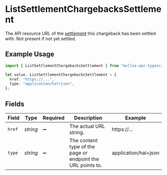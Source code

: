 # ListSettlementChargebacksSettlement

The API resource URL of the [settlement](get-settlement) this chargeback has been settled with. Not present if
not yet settled.

## Example Usage

```typescript
import { ListSettlementChargebacksSettlement } from "mollie-api-typescript/models/operations";

let value: ListSettlementChargebacksSettlement = {
  href: "https://...",
  type: "application/hal+json",
};
```

## Fields

| Field                                                       | Type                                                        | Required                                                    | Description                                                 | Example                                                     |
| ----------------------------------------------------------- | ----------------------------------------------------------- | ----------------------------------------------------------- | ----------------------------------------------------------- | ----------------------------------------------------------- |
| `href`                                                      | *string*                                                    | :heavy_minus_sign:                                          | The actual URL string.                                      | https://...                                                 |
| `type`                                                      | *string*                                                    | :heavy_minus_sign:                                          | The content type of the page or endpoint the URL points to. | application/hal+json                                        |